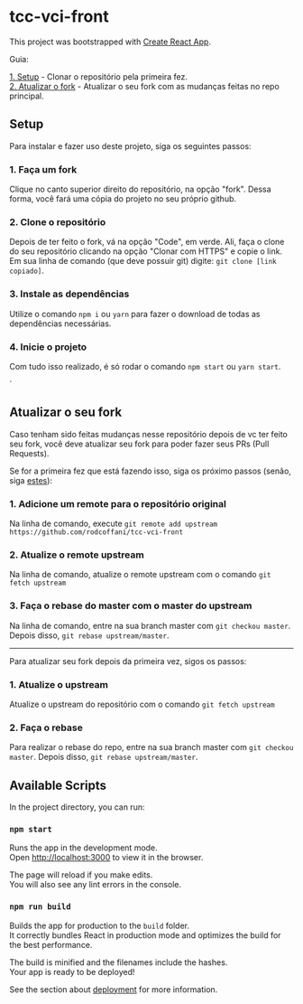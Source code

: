 # tcc-vci-front

This project was bootstrapped with [Create React App](https://github.com/facebook/create-react-app).

Guia: 

[1. Setup](#setup) - Clonar o repositório pela primeira fez. \
[2. Atualizar o fork](#fork) - Atualizar o seu fork com as mudanças feitas no repo principal.

<a name="setup"></a>
## Setup

Para instalar e fazer uso deste projeto, siga os seguintes passos: 
### 1. Faça um **fork**

Clique no canto superior direito do repositório, na opção "fork". Dessa forma, você fará uma cópia do projeto no seu próprio github.

### 2. Clone o repositório

Depois de ter feito o fork, vá na opção "Code", em verde. Ali, faça o clone do seu repositório clicando na opção "Clonar com HTTPS" e copie o link. \
Em sua linha de comando (que deve possuir git) digite: `git clone [link copiado]`.

### 3. Instale as dependências

Utilize o comando `npm i` ou `yarn` para fazer o download de todas as dependências necessárias.
        
### 4. Inicie o projeto

Com tudo isso realizado, é só rodar o comando `npm start` ou `yarn start`.

<a name="fork">`</a>
## Atualizar o seu fork

Caso tenham sido feitas mudanças nesse repositório depois de vc ter feito seu fork, você deve atualizar seu fork para poder fazer seus PRs (Pull Requests).

Se for a primeira fez que está fazendo isso, siga os próximo passos (senão, siga [estes](#segundosPassos)):

### 1. Adicione um remote para o repositório original

Na linha de comando, execute `git remote add upstream https://github.com/rodcoffani/tcc-vci-front`

### 2. Atualize o remote upstream

Na linha de comando, atualize o remote upstream com o comando `git fetch upstream`

### 3. Faça o rebase do master com o master do upstream

Na linha de comando, entre na sua branch master com `git checkou master`. Depois disso, `git rebase upstream/master`.

<hr />

<a name="segundosPassos"></a>
Para atualizar seu fork depois da primeira vez, sigos os passos:

### 1. Atualize o upstream

Atualize o upstream do repositório com o comando `git fetch upstream`

### 2. Faça o rebase 

Para realizar o rebase do repo, entre na sua branch master com `git checkou master`. Depois disso, `git rebase upstream/master`.

## Available Scripts

In the project directory, you can run:

### `npm start`

Runs the app in the development mode.<br />
Open [http://localhost:3000](http://localhost:3000) to view it in the browser.

The page will reload if you make edits.<br />
You will also see any lint errors in the console.

### `npm run build`

Builds the app for production to the `build` folder.<br />
It correctly bundles React in production mode and optimizes the build for the best performance.

The build is minified and the filenames include the hashes.<br />
Your app is ready to be deployed!

See the section about [deployment](https://facebook.github.io/create-react-app/docs/deployment) for more information.
